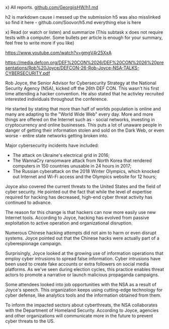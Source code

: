 x) All reports.
[github.com/GeorgiisHW/h1.md](https://github.com/georgiishw/DataSecHW)

h2 is markdown cause i messed up the submission
h5 was also misslinked so find it here - github.com/Soovor/h5.md
everything else is here

x) Read (or watch or listen) and summarize (This subtask x does not require tests with a computer. Some bullets per article is enough for your summary, feel free to write more if you like)

https://www.youtube.com/watch?v=gmgV4r25XxA

https://media.defcon.org/DEF%20CON%2026/DEF%20CON%2026%20presentations/Rob%20Joyce/DEFCON-26-Rob-Joyce-NSA-TALKS-CYBERSECURITY.pdf

Rob Joyce, the Senior Advisor for Cybersecurity Strategy at the National Security Agency (NSA), kicked off the 26th DEF CON. This wasn't his first time attending a hacker convention. He also stated that he activley recruited interested individuals throughout the conference.

He started by stating that more than half of worlds population is online and many are adapting to the "World Wide Web" every day. More and more things are offered on the Internet such as - social networks, investing in cryptocurrency and online businesses. This puts a lot of unaware people in danger of getting their information stolen and sold on the Dark Web, or even worse - entire state networks getting broken into.

Major cybersecurity incidents have included:

- The attack on Ukraine's electrical grid in 2016; 
- The WannaCry ransomware attack from North Korea that rendered computers in 150 countries unusable in 24 hours in 2017;
- The Russian cyberattack on the 2018 Winter Olympics, which knocked out Internet and Wi-Fi access and the Olympics website for 12 hours;

Joyce also covered the current threats to the United States and the field of cyber security. He pointed out the fact that while the level of expertise required for hacking has decreased, high-end cyber threat activity has continued to advance.

The reason for this change is that hackers can now more easily use new Internet tools. According to Joyce, hacking has evolved from passive exploitation to active operation and organizational disruption.

Numerous Chinese hacking attempts did not aim to harm or even disrupt systems. Joyce pointed out that the Chinese hacks were actually part of a cyberespionage campaign.

Surprisingly, Joyce looked at the growing use of information operations that employ cyber intrusions to spread false information. Cyber intrusions have been used to create fake accounts or extra followers on social media platforms. As we've seen during election cycles, this practice enables threat actors to promote a narrative or launch malicious propaganda campaigns.

Some attendees looked into job opportunities with the NSA as a result of Joyce's speech. This organization keeps using cutting-edge technology for cyber defense, like analytics tools and the information obtained from them.

To inform the impacted sectors about cyberthreats, the NSA collaborates with the Department of Homeland Security. According to Joyce, agencies and other organizations will communicate more in the future to prevent cyber threats to the US.
